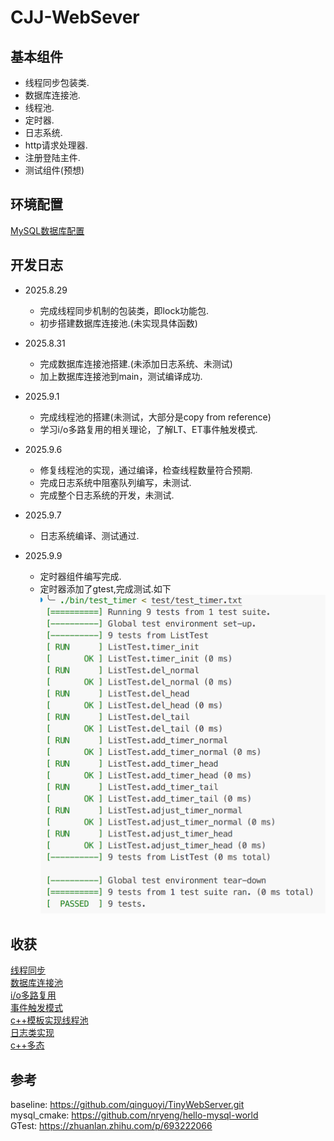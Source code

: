 # CJJ-WebSever

## 基本组件

- 线程同步包装类.
- 数据库连接池.
- 线程池.
- 定时器.
- 日志系统.
- http请求处理器.
- 注册登陆主件.
- 测试组件(预想)

## 环境配置

[MySQL数据库配置](https://github.com/cuijunjie18/my_notebook/blob/master/mysql)  

## 开发日志

- 2025.8.29
  - 完成线程同步机制的包装类，即lock功能包.
  - 初步搭建数据库连接池.(未实现具体函数)
  
- 2025.8.31
  - 完成数据库连接池搭建.(未添加日志系统、未测试)
  - 加上数据库连接池到main，测试编译成功.
  
- 2025.9.1
  - 完成线程池的搭建(未测试，大部分是copy from reference)
  - 学习i/o多路复用的相关理论，了解LT、ET事件触发模式.
  
- 2025.9.6
  - 修复线程池的实现，通过编译，检查线程数量符合预期.
  - 完成日志系统中阻塞队列编写，未测试.
  - 完成整个日志系统的开发，未测试.
- 2025.9.7
  - 日志系统编译、测试通过.
- 2025.9.9
  - 定时器组件编写完成.
  - 定时器添加了gtest,完成测试.如下
  ![test_timer](assets/test_timer.png)  


## 收获

[线程同步](include/lock/readme.md)  
[数据库连接池](include/CGImysql/readme.md)  
[i/o多路复用](learning/Multiplexing/readme.md)  
[事件触发模式](learning/trigger_mode/readme.md)  
[c++模板实现线程池](include/threadpool/readme.md)  
[日志类实现](include/log/readme.md)  
[c++多态](learning/Polymorphism/readme.md)  

## 参考

baseline: https://github.com/qinguoyi/TinyWebServer.git  
mysql_cmake: https://github.com/nryeng/hello-mysql-world  
GTest: https://zhuanlan.zhihu.com/p/693222066  